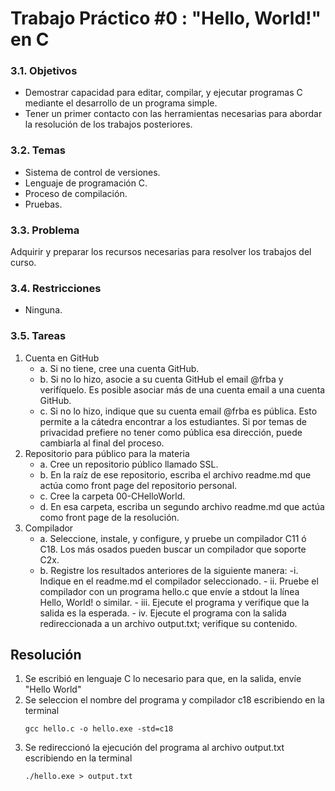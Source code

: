 # Trabajo Práctico #0 : "Hello, World!" en C

### 3.1. Objetivos
+ Demostrar capacidad para editar, compilar, y ejecutar programas C mediante
el desarrollo de un programa simple.
+ Tener un primer contacto con las herramientas necesarias para abordar la
resolución de los trabajos posteriores.
### 3.2. Temas
+ Sistema de control de versiones.
+ Lenguaje de programación C.
+ Proceso de compilación.
+ Pruebas.
### 3.3. Problema
Adquirir y preparar los recursos necesarias para resolver los trabajos del curso.
### 3.4. Restricciones
+ Ninguna.
### 3.5. Tareas
1. Cuenta en GitHub
    - a. Si no tiene, cree una cuenta GitHub.
    - b. Si no lo hizo, asocie a su cuenta GitHub el email @frba y verifíquelo. Es posible asociar más de una cuenta email a una cuenta GitHub.
    - c. Si no lo hizo, indique que su cuenta email @frba es pública. Esto permite a la cátedra encontrar a los estudiantes. Si por temas de privacidad prefiere no tener como pública esa dirección, puede cambiarla al final del proceso.
2. Repositorio para público para la materia
    - a. Cree un repositorio público llamado SSL.
    - b. En la raíz de ese repositorio, escriba el archivo readme.md que actúa como front page del repositorio personal.
    - c. Cree la carpeta 00-CHelloWorld.
    - d. En esa carpeta, escriba un segundo archivo readme.md que actúa como front page de la resolución.
3. Compilador
    - a. Seleccione, instale, y configure, y pruebe un compilador C11 ó C18. Los más osados pueden buscar un compilador que soporte C2x.
    - b. Registre los resultados anteriores de la siguiente manera:
          -i. Indique en el readme.md el compilador seleccionado.
          - ii. Pruebe el compilador con un programa hello.c que envíe a stdout la línea Hello, World! o similar.
          - iii. Ejecute el programa y verifique que la salida es la esperada.
          - iv. Ejecute el programa con la salida redireccionada a un archivo output.txt; verifique su contenido.

## Resolución

1. Se escribió en lenguaje C lo necesario para que, en la salida, envíe "Hello World"
2. Se seleccion el nombre del programa y compilador c18 escribiendo en la terminal 
    ```
    gcc hello.c -o hello.exe -std=c18
    ```
3. Se redireccionó la ejecución del programa al archivo output.txt escribiendo en la terminal
    ```
    ./hello.exe > output.txt
    ```
